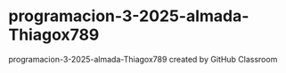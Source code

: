 # programacion-3-2025-almada-Thiagox789
programacion-3-2025-almada-Thiagox789 created by GitHub Classroom
